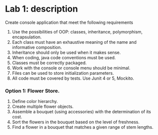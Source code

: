 # Lab 1: description

Create console application that meet the following requirements
1. Use the possibilities of OOP: classes, inheritance, polymorphism, encapsulation.
2. Each class must have an exhaustive meaning of the name and informative composition.
3. Inheritance should only be used when it makes sense.
4. When coding, java code conventions must be used.
5. Classes must be correctly packaged.
6. Work with the console or console menu should be minimal.
7. Files can be used to store initialization parameters.
8. All code must be covered by tests. Use Junit 4 or 5, Mockito.

### Option 1: Flower Store. 
1. Define color hierarchy. 
2. Create multiple flower objects. 
3. Assemble a bouquet (using accessories) with the determination of its cost. 
4. Sort the flowers in the bouquet based on the level of freshness. 
5. Find a flower in a bouquet that matches a given range of stem lengths.